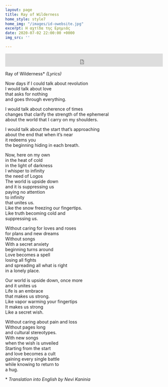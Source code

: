 ```yaml
---
layout: page
title: Ray of Wilderness
home_style: style7
home_img: "/images/id-owebsite.jpg"
excerpt: Η αχτίδα της Ερημιάς
date: 2020-07-02 22:00:00 +0000
img_src: ''

---
```

<iframe style="border: 0; width: 100%; height: 42px;" src="https://bandcamp.com/EmbeddedPlayer/album=2634321029/size=small/bgcol=ffffff/linkcol=0687f5/track=654809306/transparent=true/" seamless><a href="http://imperfectid.bandcamp.com/album/imperfect-id">Imperfect ID by Imperfect ID</a></iframe>

Ray of Wilderness* _(Lyrics)_

Now days if I could talk about revolution  
I would talk about love  
that asks for nothing  
and goes through everything.

I would talk about coherence of times  
changes that clarify the strength of the ephemeral  
about the world that I carry on my shoulders.

I would talk about the start that’s approaching  
about the end that when it’s near  
it redeems you  
the beginning hiding in each breath.

Now, here on my own  
in the heat of cold  
in the light of darkness  
I whisper to infinity  
the need of Logos  
The world is upside down  
and it is suppressing us  
paying no attention  
to infinity  
that unites us.  
Like the snow freezing our fingertips.  
Like truth becoming cold and  
suppressing us.

Without caring for loves and roses  
for plans and new dreams  
Without songs  
With a secret anxiety  
beginning turns around  
Love becomes a spell  
losing all fights  
and spreading all what is right  
in a lonely place.

Our world is upside down, once more  
and it unites us  
Life is an embrace  
that makes us strong.  
Like vapor warming your fingertips  
It makes us strong  
Like a secret wish.

Without caring about pain and loss  
Without pages long  
and cultural stereotypes.  
With new songs  
when the wish is unveiled  
Starting from the start  
and love becomes a cult  
gaining every single battle  
while knowing to return to  
a hug.

\* _Translation into English by Nevi Kaninia_